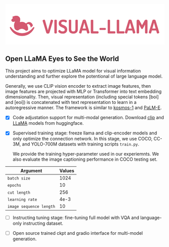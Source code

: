 <p align="center">
     <img src="figures/logo.png" alt="logo" width = "600">
     <br/>
</p>



## Open LLaMA Eyes to See the World

This project aims to optimize LLaMA model for visual information understanding and further explore the potentional of large language model. 

Generally, we use CLIP vision encoder to extract image features, then image features are projected with MLP or Transformer into text embedding dimensionality. Then, visual representation (including special tokens [boi] and [eoi]) is concatenated with text representation to learn in a autoregressive manner. The framework is similar to [kosmos-1](https://arxiv.org/pdf/2302.14045.pdf) and [PaLM-E](https://palm-e.github.io/).


- [X] Code adjustation support for multi-modal generation. Download [clip](https://huggingface.co/openai/clip-vit-large-patch14) and [LLaMA](https://huggingface.co/decapoda-research/llama-7b-hf) models from huggingface. 

- [X] Supervised training stage: freeze llama and clip-encoder models and only optimize the connection network. In this stage, we use COCO, CC-3M, and YOLO-700M datasets with training scripts ```train.py```. 

     We provide the training hyper-parameter used in our experiemnts.  We also evaluate the image captioning performance in COCO testing set. 
       
| Argument | Values |
|------|------|
| `batch size` | 1024 |
| `epochs` | 10 |
| `cut length` | 256 |
| `learning rate` | 4e-3 |
| `image sequence length` | 10 |




- [ ] Instructing tuning stage: fine-tuning full model with VQA and language-only instructing dataset. 

- [ ] Open source trained ckpt and gradio interface for multi-model generation. 






